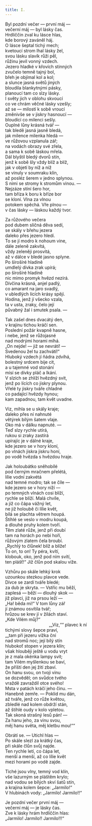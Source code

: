 ```yaml
---
title: I.
---
```


Byl pozdní večer ― první máj ―  
večerní máj ― byl lásky čas.  
Hrdliččin zval ku lásce hlas,  
kde borový zaváněl háj.  
O lásce šeptal tichý mech;  
kvetoucí strom lhal lásky žel,  
svou lásku slavík růži pěl,  
růžinu jevil vonný vzdech.  
Jezero hladké v křovích stinných  
zvučelo temně tajný bol,  
břeh je objímal kol a kol;  
a slunce jasná světů jiných  
bloudila blankytnými pásky,  
planoucí tam co slzy lásky.  
I světy jich v oblohu skvoucí  
co ve chrám věčné lásky vzešly;  
až se ― milostí k sobě vroucí  
změnivše se v jiskry hasnoucí ―  
bloudící co milenci sešly.  
Ouplné lůny krásná tvář ―  
tak bledě jasná jasně bledá,  
jak milence milenka hledá ―  
ve růžovou vzplanula zář;  
na vodách obrazy své zřela,  
a sama k sobě láskou mřela.  
Dál blyštil bledý dvorů stín,  
jenž k sobě šly vždy blíž a blíž,  
jak v objetí by níž a níž  
se vinuly v soumraku klín,  
až posléz šerem v jedno splynou.  
S nimi se stromy k stromům vinou. ―  
Nejzáze stíní šero hor,  
tam bříza k boru k bříze bor  
se kloní. Vlna za vlnou  
potokem spěchá. Vře plnou ―  
v čas lásky ― láskou každý tvor.

Za růžového večera  
pod dubem sličná děva sedí,  
se skály v břehu jezera  
daleko přes jezero hledí.  
To se jí modro k nohoum vine,  
dále zeleně zakvítá,  
vždy zeleněji prosvítá,  
až v dálce v bledé jasno splyne.  
Po šírošíré hladině  
umdlelý dívka zrak upírá;  
po šírošíré hladině  
nic mimo promyk hvězd nezírá.  
Dívčina krásná, anjel padlý,  
co amarant na jaro svadlý,  
v ubledlých lících krásy spějí.  
Hodina, jenž jí všecko vzala,  
ta v usta, zraky, čelo její  
půvabný žal i smutek psala. ―

Tak zašel dnes dvacátý den,  
v krajinu tichou kráčí sen.  
Poslední požár kvapně hasne,  
i nebe, jenž se růžojasné  
nad modrými horami míhá.  
„On nejde! ― již se nevrátí! ―  
Svedenou žel tu zachvátí!“  
Hluboký vzdech jí ňádra zdvíhá,  
bolestný srdcem bije cit,  
a u tajemné vod stonání  
mísí se dívky pláč a lkání.  
V slzích se zhlíží hvězdný svit,  
jenž po lících co jiskry plynou.  
Vřelé ty jiskry tváře chladné  
co padající hvězdy hynou;  
kam zapadnou, tam květ uvadne.

Viz, mihla se u skály kraje;  
daleko přes ní nahnuté  
větýrek bílým šatem vlaje.  
Oko má v dálku napnuté. ―  
Teď slzy rychle utírá,  
rukou si zraky zastírá  
upírajíc je v dálné kraje,  
kde jezero se v hory kloní,  
po vlnách jiskra jiskru honí,  
po vodě hvězda s hvězdou hraje.

Jak holoubátko sněhobílé  
pod černým mračnem přelétá,  
lílie vodní zakvétá  
nad temné modro; tak se číle ―  
kde jezero se v hory níží ―  
po temných vlnách cosi blíží,  
rychle se blíží. Malá chvíle,  
a již co čápa vážný let,  
ne již holoubě či lílie květ,  
bílá se plachta větrem houpá.  
Štíhlé se veslo v modru koupá,  
a dlouhé pruhy kolem tvoří.  
Těm zlaté růže, jenž při doubí  
tam na horách po nebi hoří,  
růžovým zlatem čela broubí.  
„Rychlý to člůnek! blíž a blíže!  
To on, to on! Ty péra, kvítí,  
klobouk, oko, jenž pod ním svítí,  
ten plášť!“ Již člůn pod skalou víže.

Vzhůru po skále lehký krok  
uzounkou stezkou plavce vede.  
Dívce se zardí tváře bledé;  
za dub je skryta. ― Vstříc mu běží,  
zaplesá ― běží ― dlouhý skok ―  
již plavci, již na prsou leží ―  
„Ha! běda mi!“ V tom lůny zář  
jí známou osvítila tvář;  
hrůzou se krev jí v žilách staví.  
„Kde Vilém můj?“  
                                    „„Viz,““ plavec k ní  
tichými slovy šepce praví,  
„„tam při jezeru vížka ční  
nad stromů noc; její bílý stín  
hlubokoť stopen v jezera klín;  
však hlouběji ještě u vodu vryt  
je z mala okénka lampy svit;  
tam Vilém myšlenkou se baví,  
že příští den jej žití zbaví.  
On hanu svou, on tvoji vinu  
se dozvěděl; on svůdce tvého  
vraždě zavraždil otce svého!  
Msta v patách kráčí jeho činu. ―  
Hanebně zemře. ― Poklid mu dán,  
až tváře, jenž co růže květou,  
zbledlé nad kolem obdrží stán,  
až štíhlé oudy v kolo vpletou.  
Tak skoná strašný lesů pán! ―  
Za hanu jeho, za vinu svou,  
měj hanu světa, měj kletbu mou!““

Obrátí se. ― Utichl hlas ―  
Po skále slezl za krátký čas,  
při skále člůn svůj najde.  
Ten rychle letí, co čápa let,  
menší a menší, až co lílie květ  
mezi horami po vodě zajde.

Tiché jsou vlny, temný vod klín,  
vše lazurným se pláštěm krylo;  
nad vodou se bílých skví šatů stín,  
a krajina kolem šepce: „Jarmilo!“  
V hlubinách vody: „Jarmilo! Jarmilo!!“

Je pozdní večer první máj ―  
večerní máj ― je lásky čas.  
Zve k lásky hrám hrdliččin hlas:  
„Jarmilo! Jarmilo!! Jarmilo!!!“
